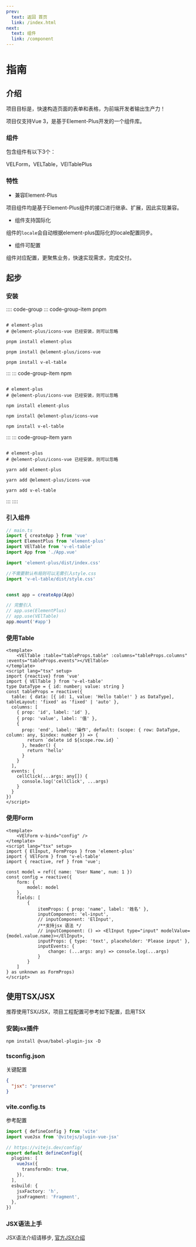 ```yaml
---
prev:
  text: 返回 首页
  link: /index.html
next:
  text: 组件
  link: /component
---
```

# 指南

## 介绍

项目目标是，快速构造页面的表单和表格，为前端开发者输出生产力！

项目仅支持Vue 3，是基于Element-Plus开发的一个组件库。

### 组件

包含组件有以下3个：

VELForm，VELTable，VElTablePlus

### 特性

- 兼容Element-Plus

项目组件均是基于Element-Plus组件的接口进行继承、扩展，因此实现兼容。

- 组件支持国际化

组件的`locale`会自动根据element-plus国际化的locale配置同步。

- 组件可配置

组件对应配置，更聚焦业务，快速实现需求，完成交付。



## 起步



### 安装

:::: code-group
::: code-group-item pnpm
```shell

# element-plus 
# @element-plus/icons-vue 已经安装，则可以忽略

pnpm install element-plus

pnpm install @element-plus/icons-vue

pnpm install v-el-table

```
:::
::: code-group-item npm
```shell

# element-plus 
# @element-plus/icons-vue 已经安装，则可以忽略

npm install element-plus

npm install @element-plus/icons-vue

npm install v-el-table

```
:::
::: code-group-item yarn
```shell

# element-plus 
# @element-plus/icons-vue 已经安装，则可以忽略

yarn add element-plus

yarn add @element-plus/icons-vue

yarn add v-el-table

```
:::
::::


### 引入组件

```ts
// main.ts
import { createApp } from 'vue'
import ElementPlus from 'element-plus'
import VElTable from 'v-el-table'
import App from './App.vue'

import 'element-plus/dist/index.css'

//不需要默认布局则可以无需引入style.css
import 'v-el-table/dist/style.css'


const app = createApp(App)

// 完整引入
// app.use(ElementPlus)
// app.use(VElTable)
app.mount('#app')
```

### 使用Table


```vue
<template>
    <VElTable :table="tableProps.table" :columns="tableProps.columns" :events="tableProps.events"></VElTable>
</template>
<script lang="tsx" setup>
import {reactive} from 'vue'
import { VElTable } from 'v-el-table'
type DataType = { id: number; value: string }
const tableProps = reactive({
  table: { data: [{ id: 1, value: 'Hello table!' } as DataType], tableLayout: 'fixed' as 'fixed' | 'auto' },
  columns: [
    { prop: 'id', label: 'id' },
    { prop: 'value', label: '值' },
    {
      prop: 'end', label: '操作', default: (scope: { row: DataType, column: any, $index: number }) => {
        return `delete id ${scope.row.id} `
      }, header() {
        return 'hello'
      }
    }
  ],
  events: {
    cellClick(...args: any[]) {
      console.log('cellClick', ...args)
    }
  }
})
</script>
```

### 使用Form

```vue
<template>
    <VElForm v-bind="config" />
</template>
<script lang="tsx" setup>
import { ElInput, FormProps } from 'element-plus'
import { VElForm } from 'v-el-table'
import { reactive, ref } from 'vue';

const model = ref({ name: 'User Name', num: 1 })
const config = reactive({
    form: {
        model: model
    },
    fields: [
        {
            itemProps: { prop: 'name', label: '姓名' },
            inputComponent: 'el-input',
            // inputComponent: 'ElInput',
            /**支持jsx 语法 */
            // inputComponent: () => <ElInput type="input" modelValue={model.value.name}></ElInput>,
            inputProps: { type: 'text', placeholder: 'Please input' },
            inputEvents: {
                change: (...args: any) => console.log(...args)
            }
        }
    ]
} as unknown as FormProps)
</script>
```

## 使用TSX/JSX

推荐使用TSX/JSX，项目工程配置可参考如下配置，启用TSX

### 安装jsx插件

```shell
npm install @vue/babel-plugin-jsx -D
```
### tsconfig.json

关键配置

```json
{
  "jsx": "preserve"
}
```

### vite.config.ts

参考配置

```ts
import { defineConfig } from 'vite'
import vueJsx from '@vitejs/plugin-vue-jsx'

// https://vitejs.dev/config/
export default defineConfig({
  plugins: [
    vueJsx({
      transformOn: true,
    }),
  ],
  esbuild: {
    jsxFactory: 'h',
    jsxFragment: 'Fragment',
  },
})
```

### JSX语法上手

JSX语法介绍请移步, [官方JSX介绍](https://github.com/vuejs/babel-plugin-jsx#installation)